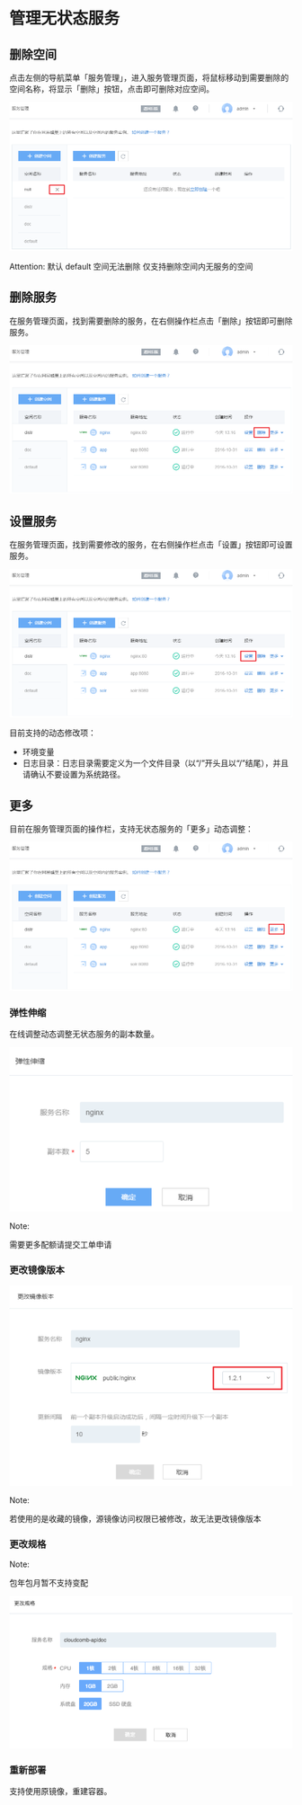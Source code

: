 # 管理无状态服务

## 删除空间

点击左侧的导航菜单「服务管理」，进入服务管理页面，将鼠标移动到需要删除的空间名称，将显示「删除」按钮，点击即可删除对应空间。

![](../image/管理无状态服务-删除空间.png)

<span>Attention:</span>
默认 default 空间无法删除
仅支持删除空间内无服务的空间

## 删除服务

在服务管理页面，找到需要删除的服务，在右侧操作栏点击「删除」按钮即可删除服务。

![](../image/管理无状态服务-删除服务.png)

## 设置服务

在服务管理页面，找到需要修改的服务，在右侧操作栏点击「设置」按钮即可设置服务。

![](../image/管理无状态服务-设置服务.png)

目前支持的动态修改项：

* 环境变量
* 日志目录：日志目录需要定义为一个文件目录（以“/”开头且以“/”结尾），并且请确认不要设置为系统路径。

## 更多
目前在服务管理页面的操作栏，支持无状态服务的「更多」动态调整：

![](../image/管理无状态服务-更多.png)

### 弹性伸缩

在线调整动态调整无状态服务的副本数量。

![](../image/管理无状态服务-更多-弹性伸缩.png)

<span>Note:</span><div class="alertContent">需要更多配额请提交工单申请</div>

### 更改镜像版本

![](../image/管理无状态服务-更多-更改镜像版本.png)

<span>Note:</span><div class="alertContent">若使用的是收藏的镜像，源镜像访问权限已被修改，故无法更改镜像版本</div>

### 更改规格

<span>Note:</span><div class="alertContent">包年包月暂不支持变配</div>

![](../image/管理无状态服务-更多-更改规格.png)

### 重新部署

支持使用原镜像，重建容器。